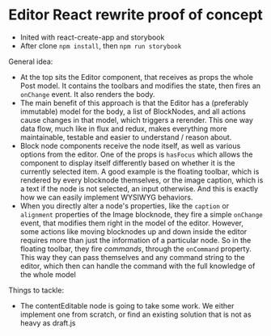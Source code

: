 # Editor React rewrite proof of concept

- Inited with react-create-app and storybook
- After clone `npm install`, then `npm run storybook`

General idea:
- At the top sits the Editor component, that receives as props the whole Post model. It contains the toolbars and modifies the state, then fires an `onChange` event. It also renders the body.
- The main benefit of this approach is that the Editor has a (preferably immutable) model for the body, a list of BlockNodes, and all actions cause changes in that model, which triggers a rerender. This one way data flow, much like in flux and redux, makes everything more maintainable, testable and easier to understand / reason about.
- Block node components receive the node itself, as well as various options from the editor. One of the props is `hasFocus` which allows the component to display itself differently based on whether it is the currently selected item. A good example is the floating toolbar, which is rendered by every blocknode themselves, or the image caption, which is a text if the node is not selected, an input otherwise. And this is exactly how we can easily implement WYSIWYG behaviors.
- When you directly alter a node's properties, like the `caption` or `alignment` properties of the Image blocknode, they fire a simple `onChange` event, that modifies them right in the model of the editor. However, some actions like moving blocknodes up and down inside the editor requires more than just the information of a particular node. So in the floating toolbar, they fire *commands*, through the `onCommand` property. This way they can pass themselves and any command string to the editor, which then can handle the command with the full knowledge of the whole model

Things to tackle:
- The contentEditable node is going to take some work. We either implement one from scratch, or find an existing solution that is not as heavy as draft.js